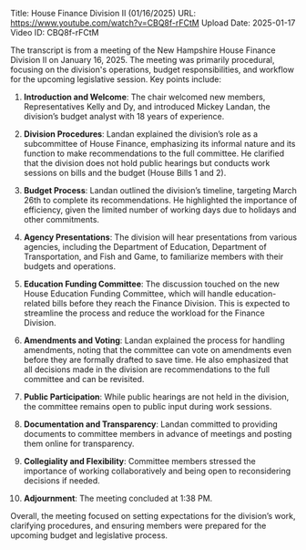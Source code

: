 Title: House Finance Division II (01/16/2025)
URL: https://www.youtube.com/watch?v=CBQ8f-rFCtM
Upload Date: 2025-01-17
Video ID: CBQ8f-rFCtM

The transcript is from a meeting of the New Hampshire House Finance Division II on January 16, 2025. The meeting was primarily procedural, focusing on the division's operations, budget responsibilities, and workflow for the upcoming legislative session. Key points include:

1. **Introduction and Welcome**: The chair welcomed new members, Representatives Kelly and Dy, and introduced Mickey Landan, the division’s budget analyst with 18 years of experience.

2. **Division Procedures**: Landan explained the division’s role as a subcommittee of House Finance, emphasizing its informal nature and its function to make recommendations to the full committee. He clarified that the division does not hold public hearings but conducts work sessions on bills and the budget (House Bills 1 and 2).

3. **Budget Process**: Landan outlined the division’s timeline, targeting March 26th to complete its recommendations. He highlighted the importance of efficiency, given the limited number of working days due to holidays and other commitments.

4. **Agency Presentations**: The division will hear presentations from various agencies, including the Department of Education, Department of Transportation, and Fish and Game, to familiarize members with their budgets and operations.

5. **Education Funding Committee**: The discussion touched on the new House Education Funding Committee, which will handle education-related bills before they reach the Finance Division. This is expected to streamline the process and reduce the workload for the Finance Division.

6. **Amendments and Voting**: Landan explained the process for handling amendments, noting that the committee can vote on amendments even before they are formally drafted to save time. He also emphasized that all decisions made in the division are recommendations to the full committee and can be revisited.

7. **Public Participation**: While public hearings are not held in the division, the committee remains open to public input during work sessions.

8. **Documentation and Transparency**: Landan committed to providing documents to committee members in advance of meetings and posting them online for transparency.

9. **Collegiality and Flexibility**: Committee members stressed the importance of working collaboratively and being open to reconsidering decisions if needed.

10. **Adjournment**: The meeting concluded at 1:38 PM.

Overall, the meeting focused on setting expectations for the division’s work, clarifying procedures, and ensuring members were prepared for the upcoming budget and legislative process.